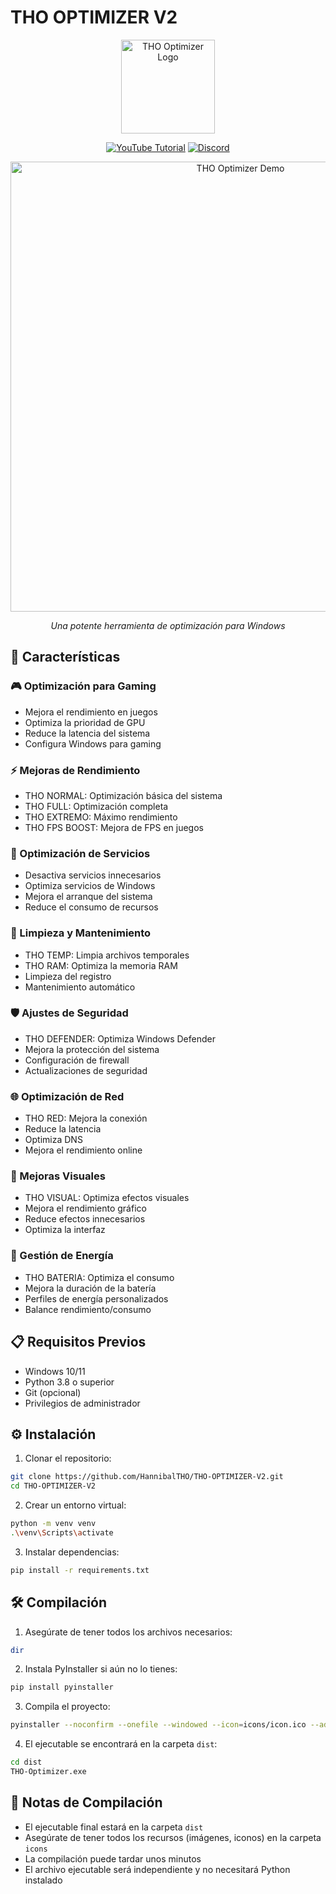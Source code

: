 # THO OPTIMIZER V2

<div align="center">

<img src="icons/1.ico" width="150" height="150" alt="THO Optimizer Logo">

[![YouTube Tutorial](https://img.shields.io/badge/YouTube-Tutorial-red?style=for-the-badge&logo=youtube)](https://www.youtube.com/@TODO-HACK-OFFICIAL)
[![Discord](https://img.shields.io/badge/Discord-Unete-7289DA?style=for-the-badge&logo=discord)](https://discord.gg/4svwzsy3UP)

<img src="vdo/v.gif" alt="THO Optimizer Demo" width="720">

*Una potente herramienta de optimización para Windows*

</div>

## 🚀 Características

### 🎮 Optimización para Gaming
- Mejora el rendimiento en juegos
- Optimiza la prioridad de GPU
- Reduce la latencia del sistema
- Configura Windows para gaming

### ⚡ Mejoras de Rendimiento
- THO NORMAL: Optimización básica del sistema
- THO FULL: Optimización completa
- THO EXTREMO: Máximo rendimiento
- THO FPS BOOST: Mejora de FPS en juegos

### 🔧 Optimización de Servicios
- Desactiva servicios innecesarios
- Optimiza servicios de Windows
- Mejora el arranque del sistema
- Reduce el consumo de recursos

### 💾 Limpieza y Mantenimiento
- THO TEMP: Limpia archivos temporales
- THO RAM: Optimiza la memoria RAM
- Limpieza del registro
- Mantenimiento automático

### 🛡️ Ajustes de Seguridad
- THO DEFENDER: Optimiza Windows Defender
- Mejora la protección del sistema
- Configuración de firewall
- Actualizaciones de seguridad

### 🌐 Optimización de Red
- THO RED: Mejora la conexión
- Reduce la latencia
- Optimiza DNS
- Mejora el rendimiento online

### 🎨 Mejoras Visuales
- THO VISUAL: Optimiza efectos visuales
- Mejora el rendimiento gráfico
- Reduce efectos innecesarios
- Optimiza la interfaz

### 🔋 Gestión de Energía
- THO BATERIA: Optimiza el consumo
- Mejora la duración de la batería
- Perfiles de energía personalizados
- Balance rendimiento/consumo

## 📋 Requisitos Previos

- Windows 10/11
- Python 3.8 o superior
- Git (opcional)
- Privilegios de administrador

## ⚙️ Instalación

1. Clonar el repositorio:
```bash
git clone https://github.com/HannibalTHO/THO-OPTIMIZER-V2.git
cd THO-OPTIMIZER-V2
```

2. Crear un entorno virtual:
```bash
python -m venv venv
.\venv\Scripts\activate
```

3. Instalar dependencias:
```bash
pip install -r requirements.txt
```

## 🛠️ Compilación

1. Asegúrate de tener todos los archivos necesarios:
```bash
dir
```

2. Instala PyInstaller si aún no lo tienes:
```bash
pip install pyinstaller
```

3. Compila el proyecto:
```bash
pyinstaller --noconfirm --onefile --windowed --icon=icons/icon.ico --add-data "icons;icons/" --name "THO-Optimizer" main.py
```

4. El ejecutable se encontrará en la carpeta `dist`:
```bash
cd dist
THO-Optimizer.exe
```

## 📝 Notas de Compilación

- El ejecutable final estará en la carpeta `dist`
- Asegúrate de tener todos los recursos (imágenes, iconos) en la carpeta `icons`
- La compilación puede tardar unos minutos
- El archivo ejecutable será independiente y no necesitará Python instalado
